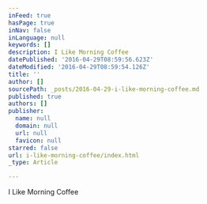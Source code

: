 ```yaml
---
inFeed: true
hasPage: true
inNav: false
inLanguage: null
keywords: []
description: I Like Morning Coffee
datePublished: '2016-04-29T08:59:56.623Z'
dateModified: '2016-04-29T08:59:54.126Z'
title: ''
author: []
sourcePath: _posts/2016-04-29-i-like-morning-coffee.md
published: true
authors: []
publisher:
  name: null
  domain: null
  url: null
  favicon: null
starred: false
url: i-like-morning-coffee/index.html
_type: Article

---
```

I Like Morning Coffee